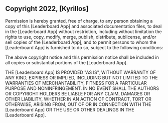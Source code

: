 ## Copyright 2022, [Kyrillos]

Permission is hereby granted, free of charge, to any person obtaining a copy of this [Leaderboard App] and associated documentation files, to deal in the [Leaderboard App] without restriction, including without limitation the rights to use, copy, modify, merge, publish, distribute, sublicense, and/or sell copies of the [Leaderboard App], and to permit persons to whom the [Leaderboard App] is furnished to do so, subject to the following conditions:

The above copyright notice and this permission notice shall be included in all copies or substantial portions of the [Leaderboard App].

THE [Leaderboard App] IS PROVIDED "AS IS", WITHOUT WARRANTY OF ANY KIND, EXPRESS OR IMPLIED, INCLUDING BUT NOT LIMITED TO THE WARRANTIES OF MERCHANTABILITY, FITNESS FOR A PARTICULAR PURPOSE AND NONINFRINGEMENT. IN NO EVENT SHALL THE AUTHORS OR COPYRIGHT HOLDERS BE LIABLE FOR ANY CLAIM, DAMAGES OR OTHER LIABILITY, WHETHER IN AN ACTION OF CONTRACT, TORT OR OTHERWISE, ARISING FROM, OUT OF OR IN CONNECTION WITH THE [Leaderboard App] OR THE USE OR OTHER DEALINGS IN THE [Leaderboard App].
